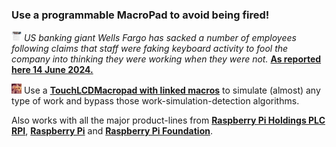 ### Use a programmable MacroPad to avoid being fired!

<img src="images/Fired.png" width="16" height="16"/> *US banking giant Wells Fargo has sacked a number of employees following claims that staff were faking keyboard activity to fool the company into thinking they were working when they were not.*
[**As reported here 14 June 2024.**](https://www.bbc.com/news/articles/cjll01220yeo)

<img src="images/macro.gif" width="16" height="16"/> Use a [**TouchLCDMacropad with linked macros**](https://github.com/TobiasVanDyk/Pico-MCU-from-Raspberry-Pi/tree/main/TouchMacroPadPico) to simulate (almost) any type of work and bypass those work-simulation-detection algorithms.

Also works with all the major product-lines from [**Raspberry Pi Holdings PLC RPI**](https://www.londonstockexchange.com/stock/RPI/raspberry-pi-holdings-plc/company-page), [**Raspberry Pi**](https://www.raspberrypi.com/) and [**Raspberry Pi Foundation**](https://www.raspberrypi.org/).


